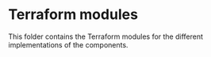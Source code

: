 # Terraform modules

This folder contains the Terraform modules for the different implementations of the components.